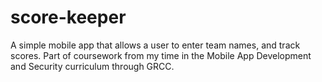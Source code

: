 # score-keeper
A simple mobile app that allows a user to enter team names, and track scores. Part of coursework from my time in the Mobile App Development and Security curriculum through GRCC.
